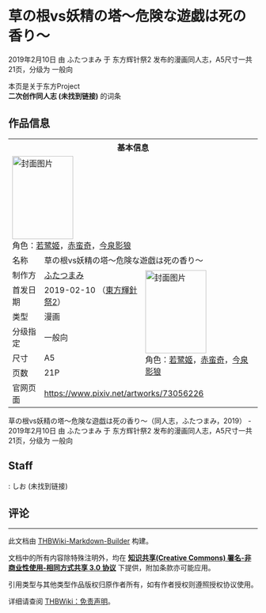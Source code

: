 # 草の根vs妖精の塔～危険な遊戯は死の香り～

<!-- source html: G:\repos\THBWiki-Markdown-Builder\THBWikiMarkdown\Temp\main\6\63\ns0%3A%E8%8D%89%E3%81%AE%E6%A0%B9vs%E5%A6%96%E7%B2%BE%E3%81%AE%E5%A1%94%EF%BD%9E%E5%8D%B1%E9%99%BA%E3%81%AA%E9%81%8A%E6%88%AF%E3%81%AF%E6%AD%BB%E3%81%AE%E9%A6%99%E3%82%8A%EF%BD%9E.html -->

2019年2月10日 由 ふたつまみ 于 东方辉针祭2 发布的漫画同人志，A5尺寸一共21页，分级为 一般向

本页是关于东方Project  
 **二次创作同人志 (未找到链接)** 的词条
## 作品信息

<table><tbody><tr><th colspan="3">基本信息</th></tr><tr><td class="cover-artwork-mobile" colspan="2"><a href="./文件-草の根vs妖精の塔～危険な遊戯は死の香り～封面.jpg.md" class="image" title="封面图片"><img alt="封面图片" src="https://upload.thwiki.cc/thumb/f/f4/%E8%8D%89%E3%81%AE%E6%A0%B9vs%E5%A6%96%E7%B2%BE%E3%81%AE%E5%A1%94%EF%BD%9E%E5%8D%B1%E9%99%BA%E3%81%AA%E9%81%8A%E6%88%AF%E3%81%AF%E6%AD%BB%E3%81%AE%E9%A6%99%E3%82%8A%EF%BD%9E%E5%B0%81%E9%9D%A2.jpg/123px-%E8%8D%89%E3%81%AE%E6%A0%B9vs%E5%A6%96%E7%B2%BE%E3%81%AE%E5%A1%94%EF%BD%9E%E5%8D%B1%E9%99%BA%E3%81%AA%E9%81%8A%E6%88%AF%E3%81%AF%E6%AD%BB%E3%81%AE%E9%A6%99%E3%82%8A%EF%BD%9E%E5%B0%81%E9%9D%A2.jpg" decoding="async" loading="lazy" width="123" height="168" srcset="https://upload.thwiki.cc/thumb/f/f4/%E8%8D%89%E3%81%AE%E6%A0%B9vs%E5%A6%96%E7%B2%BE%E3%81%AE%E5%A1%94%EF%BD%9E%E5%8D%B1%E9%99%BA%E3%81%AA%E9%81%8A%E6%88%AF%E3%81%AF%E6%AD%BB%E3%81%AE%E9%A6%99%E3%82%8A%EF%BD%9E%E5%B0%81%E9%9D%A2.jpg/185px-%E8%8D%89%E3%81%AE%E6%A0%B9vs%E5%A6%96%E7%B2%BE%E3%81%AE%E5%A1%94%EF%BD%9E%E5%8D%B1%E9%99%BA%E3%81%AA%E9%81%8A%E6%88%AF%E3%81%AF%E6%AD%BB%E3%81%AE%E9%A6%99%E3%82%8A%EF%BD%9E%E5%B0%81%E9%9D%A2.jpg 1.5x, https://upload.thwiki.cc/thumb/f/f4/%E8%8D%89%E3%81%AE%E6%A0%B9vs%E5%A6%96%E7%B2%BE%E3%81%AE%E5%A1%94%EF%BD%9E%E5%8D%B1%E9%99%BA%E3%81%AA%E9%81%8A%E6%88%AF%E3%81%AF%E6%AD%BB%E3%81%AE%E9%A6%99%E3%82%8A%EF%BD%9E%E5%B0%81%E9%9D%A2.jpg/247px-%E8%8D%89%E3%81%AE%E6%A0%B9vs%E5%A6%96%E7%B2%BE%E3%81%AE%E5%A1%94%EF%BD%9E%E5%8D%B1%E9%99%BA%E3%81%AA%E9%81%8A%E6%88%AF%E3%81%AF%E6%AD%BB%E3%81%AE%E9%A6%99%E3%82%8A%EF%BD%9E%E5%B0%81%E9%9D%A2.jpg 2x" data-file-width="531" data-file-height="723"></a><div class="cover-char">角色：<a href="./若鹭姬.md" title="若鹭姬">若鹭姬</a>，<a href="./赤蛮奇.md" title="赤蛮奇">赤蛮奇</a>，<a href="./今泉影狼.md" title="今泉影狼">今泉影狼</a></div></td>
</tr><tr><td class="label">名称</td><td colspan="2"> 草の根vs妖精の塔～危険な遊戯は死の香り～ </td></tr><tr><td class="label">制作方</td><td><a href="./ふたつまみ.md" title="ふたつまみ">ふたつまみ</a></td><td class="cover-artwork" rowspan="6" style="min-width:168px;"><a href="./文件-草の根vs妖精の塔～危険な遊戯は死の香り～封面.jpg.md" class="image" title="封面图片"><img alt="封面图片" src="https://upload.thwiki.cc/thumb/f/f4/%E8%8D%89%E3%81%AE%E6%A0%B9vs%E5%A6%96%E7%B2%BE%E3%81%AE%E5%A1%94%EF%BD%9E%E5%8D%B1%E9%99%BA%E3%81%AA%E9%81%8A%E6%88%AF%E3%81%AF%E6%AD%BB%E3%81%AE%E9%A6%99%E3%82%8A%EF%BD%9E%E5%B0%81%E9%9D%A2.jpg/123px-%E8%8D%89%E3%81%AE%E6%A0%B9vs%E5%A6%96%E7%B2%BE%E3%81%AE%E5%A1%94%EF%BD%9E%E5%8D%B1%E9%99%BA%E3%81%AA%E9%81%8A%E6%88%AF%E3%81%AF%E6%AD%BB%E3%81%AE%E9%A6%99%E3%82%8A%EF%BD%9E%E5%B0%81%E9%9D%A2.jpg" decoding="async" loading="lazy" width="123" height="168" srcset="https://upload.thwiki.cc/thumb/f/f4/%E8%8D%89%E3%81%AE%E6%A0%B9vs%E5%A6%96%E7%B2%BE%E3%81%AE%E5%A1%94%EF%BD%9E%E5%8D%B1%E9%99%BA%E3%81%AA%E9%81%8A%E6%88%AF%E3%81%AF%E6%AD%BB%E3%81%AE%E9%A6%99%E3%82%8A%EF%BD%9E%E5%B0%81%E9%9D%A2.jpg/185px-%E8%8D%89%E3%81%AE%E6%A0%B9vs%E5%A6%96%E7%B2%BE%E3%81%AE%E5%A1%94%EF%BD%9E%E5%8D%B1%E9%99%BA%E3%81%AA%E9%81%8A%E6%88%AF%E3%81%AF%E6%AD%BB%E3%81%AE%E9%A6%99%E3%82%8A%EF%BD%9E%E5%B0%81%E9%9D%A2.jpg 1.5x, https://upload.thwiki.cc/thumb/f/f4/%E8%8D%89%E3%81%AE%E6%A0%B9vs%E5%A6%96%E7%B2%BE%E3%81%AE%E5%A1%94%EF%BD%9E%E5%8D%B1%E9%99%BA%E3%81%AA%E9%81%8A%E6%88%AF%E3%81%AF%E6%AD%BB%E3%81%AE%E9%A6%99%E3%82%8A%EF%BD%9E%E5%B0%81%E9%9D%A2.jpg/247px-%E8%8D%89%E3%81%AE%E6%A0%B9vs%E5%A6%96%E7%B2%BE%E3%81%AE%E5%A1%94%EF%BD%9E%E5%8D%B1%E9%99%BA%E3%81%AA%E9%81%8A%E6%88%AF%E3%81%AF%E6%AD%BB%E3%81%AE%E9%A6%99%E3%82%8A%EF%BD%9E%E5%B0%81%E9%9D%A2.jpg 2x" data-file-width="531" data-file-height="723"></a><div class="cover-char">角色：<a href="./若鹭姬.md" title="若鹭姬">若鹭姬</a>，<a href="./赤蛮奇.md" title="赤蛮奇">赤蛮奇</a>，<a href="./今泉影狼.md" title="今泉影狼">今泉影狼</a></div></td>
</tr><tr><td class="label">首发日期</td><td>2019-02-10&#160;（<a href="/展会作品列表?e=%E4%B8%9C%E6%96%B9%E8%BE%89%E9%92%88%E7%A5%AD%232">東方輝針祭2</a>）</td></tr><tr><td class="label">类型</td><td>漫画</td></tr><tr><td class="label">分级指定</td><td>一般向</td></tr><tr><td class="label">尺寸</td><td>A5</td></tr><tr><td class="label">页数</td><td>21P</td></tr>
<tr><td class="label">官网页面</td><td colspan="2"><a rel="nofollow" class="external free" href="https://www.pixiv.net/artworks/73056226">https://www.pixiv.net/artworks/73056226</a></td></tr></tbody></table>

草の根vs妖精の塔～危険な遊戯は死の香り～（同人志，ふたつまみ，2019） - 2019年2月10日 由 ふたつまみ 于 东方辉针祭2 发布的漫画同人志，A5尺寸一共21页，分级为 一般向
## Staff
: しお (未找到链接)

## 评论




---

此文档由 [THBWiki-Markdown-Builder](https://github.com/Delsin-Yu/THBWiki-Markdown-Builder) 构建。

文档中的所有内容除特殊注明外，均在 [**知识共享(Creative Commons) 署名-非商业性使用-相同方式共享 3.0 协议**](https://creativecommons.org/licenses/by-sa/3.0/deed.zh-hans) 下提供，附加条款亦可能应用。

引用类型与其他类型作品版权归原作者所有，如有作者授权则遵照授权协议使用。

详细请查阅 [THBWiki：免责声明](https://thbwiki.cc/THBWiki:%E5%85%8D%E8%B4%A3%E5%A3%B0%E6%98%8E)。

